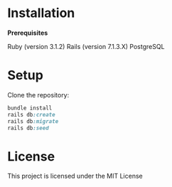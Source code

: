 # Installation
**Prerequisites**

Ruby (version 3.1.2)
Rails (version 7.1.3.X)
PostgreSQL

# Setup
Clone the repository:
```ruby
bundle install
rails db:create
rails db:migrate
rails db:seed
```
# License
This project is licensed under the MIT License
